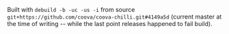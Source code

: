 Built with `debuild -b -uc -us -i`
from source `git+https://github.com/coova/coova-chilli.git#4149a5d`
(current master at the time of writing --
while the last point releases happened to fail build).